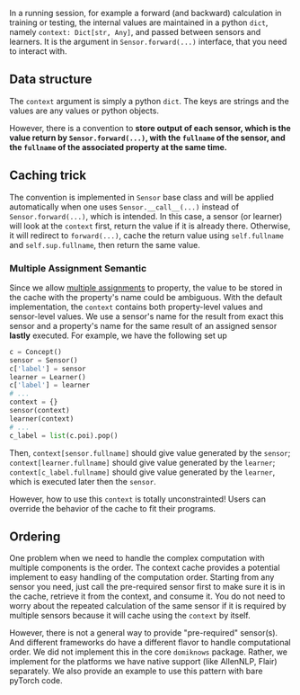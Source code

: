 In a running session, for example a forward (and backward) calculation in training or testing, the internal values are maintained in a python `dict`, namely `context: Dict[str, Any]`, and passed between sensors and learners.
It is the argument in `Sensor.forward(...)` interface, that you need to interact with.

## Data structure

The `context` argument is simply a python `dict`. The keys are strings and the values are any values or python objects.

However, there is a convention to __store output of each sensor, which is the value return by `Sensor.forward(...)`, with the `fullname` of the sensor, and the `fullname` of the associated property at the same time.__

## Caching trick

The convention is implemented in `Sensor` base class and will be applied automatically when one uses `Sensor.__call__(...)` instead of `Sensor.forward(...)`, which is intended. In this case, a sensor (or learner) will look at the `context` first, return the value if it is already there. Otherwise, it will redirect to `forward(...)`, cache the return value using `self.fullname` and `self.sup.fullname`, then return the same value.

### Multiple Assignment Semantic

Since we allow [multiple assignments](Dev-%7C-Property-%7C-Assignment#multiple-assignments) to property, the value to be stored in the cache with the property's name could be ambiguous. With the default implementation, the `context` contains both property-level values and sensor-level values. We use a sensor's name for the result from exact this sensor and a property's name for the same result of an assigned sensor **lastly** executed.
For example, we have the following set up
``` python
c = Concept()
sensor = Sensor()
c['label'] = sensor
learner = Learner()
c['label'] = learner
# ...
context = {}
sensor(context)
learner(context)
# ...
c_label = list(c.poi).pop()
```
Then, `context[sensor.fullname]` should give value generated by the `sensor`;  `context[learner.fullname]` should give value generated by the `learner`; `context[c_label.fullname]` should give value generated by the `learner`, which is executed later then the `sensor`.

However, how to use this `context` is totally unconstrainted! Users can override the behavior of the cache to fit their programs.

## Ordering

One problem when we need to handle the complex computation with multiple components is the order. The context cache provides a potential implement to easy handling of the computation order. Starting from any sensor you need, just call the pre-required sensor first to make sure it is in the cache, retrieve it from the context, and consume it. You do not need to worry about the repeated calculation of the same sensor if it is required by multiple sensors because it will cache using the `context` by itself.

However, there is not a general way to provide "pre-required" sensor(s). And different frameworks do have a different flavor to handle computational order. We did not implement this in the core `domiknows` package. Rather, we implement for the platforms we have native support (like AllenNLP, Flair) separately. We also provide an example to use this pattern with bare pyTorch code.
